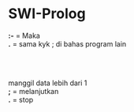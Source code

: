 # SWI-Prolog

<b>:-</b> = Maka <br />
<b>.</b> = sama kyk ; di bahas program lain <br />

<br /><br />

manggil data lebih dari 1 <br />
<b>;</b> = melanjutkan <br />
<b>.</b> = stop <br />

